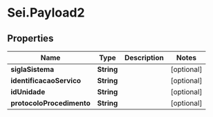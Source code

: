 # Sei.Payload2

## Properties
Name | Type | Description | Notes
------------ | ------------- | ------------- | -------------
**siglaSistema** | **String** |  | [optional] 
**identificacaoServico** | **String** |  | [optional] 
**idUnidade** | **String** |  | [optional] 
**protocoloProcedimento** | **String** |  | [optional] 


